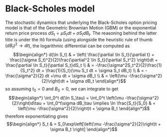 # Black-Scholes model

The stochastic dynamics that underlying the Black-Scholes option pricing model is that of the Geometric Brownian Motion (GBM) or the exponential return price process $dS_t = \mu S_t dt + \sigma S_t dB_t$. The reasoning behind the latter title is under the Itô formula (using alongside the heuristic rule of thumb $(dB_t)^2 \to dt$), the logarithmic differential can be computed as 
$$\begin{align*}
	d(\ln S_t) & = \left( \frac{\partial \ln S_t}{\partial t} + \frac{(\sigma S_t)^2}{2}\frac{\partial^2 \ln S_t}{\partial S_t^2} \right)dt + \frac{\partial \ln S_t}{\partial S_t}dS_t \\
	& = -\frac{\sigma^2S_t^2}{2}\frac{1}{S_t^2} dt + \frac{1}{S_t}(\mu S_t dt + \sigma S_t dB_t) \\
	& = -\frac{\sigma^2}{2} dt +\mu dt + \sigma dB_t \\
	& = \left(\mu -\frac{\sigma^2}{2}\right)dt + \sigma dB_t
\end{align*}$$
so assuming $t_0 = 0$ and $B_0 = 0$, we can integrate to get 
$$\begin{align*}
	\int_0^t d(\ln S_\tau) = \int_0^t \left(\mu -\frac{\sigma^2}{2}\right)d\tau + \int_0^t\sigma dB_\tau \implies \ln \frac{S_t}{S_0} & = \left(\mu -\frac{\sigma^2}{2}\right)t + \sigma B_t
\end{align*}$$
therefore exponentiating gives 
$$\begin{align*}
	S_t & = S_0\exp\left[\left(\mu -\frac{\sigma^2}{2}\right)t + \sigma B_t \right]
\end{align*}$$